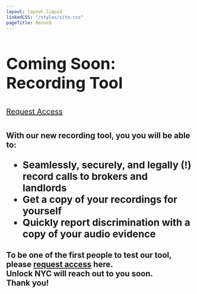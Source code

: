 ```yaml
---
layout: layout.liquid
linkedCSS: "/styles/site.css"
pageTitle: Record
---
```


<style>
  #banner {
    background-image: url('https://cdn.glitch.com/b185c63a-8d27-412b-b4cb-047ca0c8de79%2Fphone-hands-trans2.gif?v=1605035762016');
  }
  #banner-figures {
    display: none;
  }
  p, ul{
  font-size: 26px;
  }
  #page h2 {
    text-transform: none;
    font-weight: 200;
    font-family: 'Open Sans', sans-serif;
  }
</style>

<h1 style="font-size: 43px;">
  Coming Soon: Recording Tool <i class="fad fa-microphone-alt"></i>
</h1>
<p style='margin-bottom: 40px; margin-top: 40px;'><a href="https://airtable.com/shr9xl2sAznQUgSjr" class="report" style="font-size: 20px;" target="_blank">Request Access</a></p>
<h2>
  With our new recording tool, you you will be able to:
  <ul>
    <li>Seamlessly, securely, and legally (!) record calls to brokers and landlords</li>
    <li>Get a copy of your recordings for yourself</li>
    <li>Quickly report discrimination with a copy of your audio evidence</li>
</ul></h2>

<h2>To be one of the first people to test our tool, please <a href="https://airtable.com/shr9xl2sAznQUgSjr" target="_blank">request access</a> here. <br>
Unlock NYC will reach out to you soon. <br>
Thank you!</h2>
<br>

